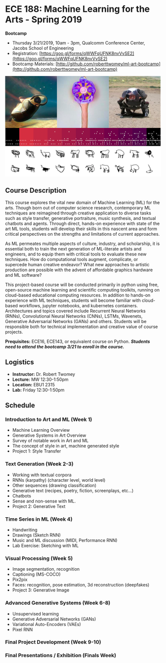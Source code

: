 # ECE 188: Machine Learning for the Arts - Spring 2019

**Bootcamp**
- Thursday 3/21/2019, 10am - 3pm, Qualcomm Conference Center, Jacobs School of Engineering
- Registration: [https://goo.gl/forms/qWWFqUFNK8nvVvSE2](https://goo.gl/forms/qWWFqUFNK8nvVvSE2)
- Bootcamp Materials: [http://github.com/roberttwomey/ml-art-bootcamp](http://github.com/roberttwomey/ml-art-bootcamp)

![Image](ml_art2019.png)

## Course Description

This course explores the vital new domain of Machine Learning (ML) for the arts. Though born out of computer science research, contemporary ML techniques are reimagined through creative application to diverse tasks such as style transfer, generative portraiture, music synthesis, and textual chatbots and agents. Through direct, hands-on experience with state of the art ML tools, students will develop their skills in this nascent area and form critical perspectives on the strengths and limitations of current approaches. 

As ML permeates multiple aspects of culture, industry, and scholarship, it is essential both to train the next generation of ML-literate artists and engineers, and to equip them with critical  tools to evaluate these new techniques. How do computational tools augment, complicate, or supercede human creative endeavor? What new approaches to artistic production are possible with the advent of affordable graphics hardware and ML software?

This project-based course will be conducted primarily in python using free, open-source machine learning and scientific computing toolkits, running on cloud-based educational computing resources. In addition to hands-on experience with ML techniques, students will become familiar with cloud-based workflows, jupyter notebooks, and kubernetes containers. Architectures and topics covered include Recurrent Neural Networks (RNNs), Convolutional Neural Networks (CNNs), LSTMs, Wavenets, Generative Adversarial Networks (GANs) and others. Students will be responsible both for technical implementation and creative value of course projects.  

**Prequisites:** ECE16, ECE143, or equivalent course on Python. **_Students need to attend the bootcamp 3/21 to enroll in the course._** 

## Logistics

- **Instructor:** Dr. Robert Twomey
- **Lecture:** MW 12:30-1:50pm
- **Location:** EBU1 2315
- **Lab:** Friday 12:30-1:50pm

## Schedule
### Introduction to Art and ML (Week 1)
- Machine Learning Overview
- Generative Systems in Art Overview
- Survey of notable work in Art and ML
- The concept of style in art, machine generated style
- Project 1: Style Transfer

### Text Generation (Week 2-3)
- Working with textual corpora
- RNNs (karpathy) (character level, world level)
- Other sequences (drawing classification)
- Generative text (recipes, poetry, fiction, screenplays, etc…)
- Chatbots
- Sense and non-sense with ML. 
- Project 2: Generative Text

### Time Series in ML (Week 4)
- Handwriting
- Drawings (Sketch RNN)
- Music and ML discussion (MIDI, Performance RNN)
- Lab Exercise: Sketching with ML

### Visual Processing (Week 5)
- Image segmentation, recognition
- Captioning (MS-COCO)
- Pix2pix
- Faces: recognition, pose estimation, 3d reconstruction (deepfakes)
- Project 3: Generative Image

### Advanced Generative Systems (Week 6-8)
- Unsupervised learning
- Generative Adversarial Networks (GANs)
- Variational Auto-Encoders (VAEs)
- Pixel RNN

### Final Project Development (Week 9-10)

### Final Presentations / Exhibition (Finals Week)
